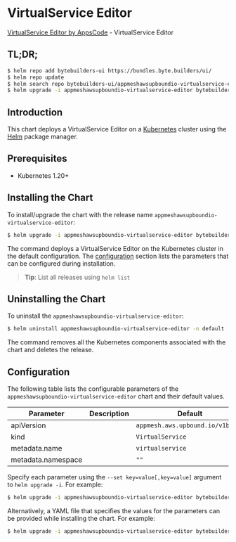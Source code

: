 # VirtualService Editor

[VirtualService Editor by AppsCode](https://byte.builders) - VirtualService Editor

## TL;DR;

```bash
$ helm repo add bytebuilders-ui https://bundles.byte.builders/ui/
$ helm repo update
$ helm search repo bytebuilders-ui/appmeshawsupboundio-virtualservice-editor --version=v0.4.18
$ helm upgrade -i appmeshawsupboundio-virtualservice-editor bytebuilders-ui/appmeshawsupboundio-virtualservice-editor -n default --create-namespace --version=v0.4.18
```

## Introduction

This chart deploys a VirtualService Editor on a [Kubernetes](http://kubernetes.io) cluster using the [Helm](https://helm.sh) package manager.

## Prerequisites

- Kubernetes 1.20+

## Installing the Chart

To install/upgrade the chart with the release name `appmeshawsupboundio-virtualservice-editor`:

```bash
$ helm upgrade -i appmeshawsupboundio-virtualservice-editor bytebuilders-ui/appmeshawsupboundio-virtualservice-editor -n default --create-namespace --version=v0.4.18
```

The command deploys a VirtualService Editor on the Kubernetes cluster in the default configuration. The [configuration](#configuration) section lists the parameters that can be configured during installation.

> **Tip**: List all releases using `helm list`

## Uninstalling the Chart

To uninstall the `appmeshawsupboundio-virtualservice-editor`:

```bash
$ helm uninstall appmeshawsupboundio-virtualservice-editor -n default
```

The command removes all the Kubernetes components associated with the chart and deletes the release.

## Configuration

The following table lists the configurable parameters of the `appmeshawsupboundio-virtualservice-editor` chart and their default values.

|     Parameter      | Description |                   Default                   |
|--------------------|-------------|---------------------------------------------|
| apiVersion         |             | <code>appmesh.aws.upbound.io/v1beta1</code> |
| kind               |             | <code>VirtualService</code>                 |
| metadata.name      |             | <code>virtualservice</code>                 |
| metadata.namespace |             | <code>""</code>                             |


Specify each parameter using the `--set key=value[,key=value]` argument to `helm upgrade -i`. For example:

```bash
$ helm upgrade -i appmeshawsupboundio-virtualservice-editor bytebuilders-ui/appmeshawsupboundio-virtualservice-editor -n default --create-namespace --version=v0.4.18 --set apiVersion=appmesh.aws.upbound.io/v1beta1
```

Alternatively, a YAML file that specifies the values for the parameters can be provided while
installing the chart. For example:

```bash
$ helm upgrade -i appmeshawsupboundio-virtualservice-editor bytebuilders-ui/appmeshawsupboundio-virtualservice-editor -n default --create-namespace --version=v0.4.18 --values values.yaml
```
